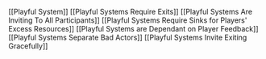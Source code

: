 [[Playful System]]
[[Playful Systems Require Exits]]
[[Playful Systems Are Inviting To All Participants]]
[[Playful Systems Require Sinks for Players' Excess Resources]]
[[Playful Systems are Dependant on Player Feedback]]
[[Playful Systems Separate Bad Actors]]
[[Playful Systems Invite Exiting Gracefully]]